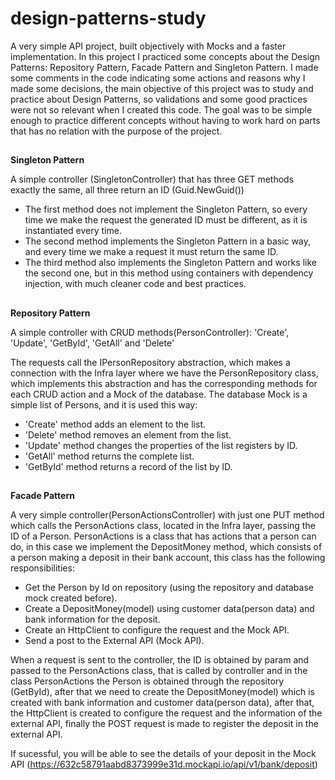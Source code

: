 # design-patterns-study

A very simple API project, built objectively with Mocks and a faster implementation.
In this project I practiced some concepts about the Design Patterns: Repository Pattern, Facade Pattern and Singleton Pattern.
I made some comments in the code indicating some actions and reasons why I made some decisions, the main objective of this project was to study and practice about Design Patterns, so validations and some good practices were not so relevant when I created this code.
The goal was to be simple enough to practice different concepts without having to work hard on parts that has no relation with the purpose of the project.
## 

<strong>Singleton Pattern</strong>

A simple controller (SingletonController) that has three GET methods exactly the same, all three return an ID (Guid.NewGuid())

* The first method does not implement the Singleton Pattern, so every time we make the request the generated ID must be different, as it is instantiated every time.
* The second method implements the Singleton Pattern in a basic way, and every time we make a request it must return the same ID.
* The third method also implements the Singleton Pattern and works like the second one, but in this method using containers with dependency injection, with much cleaner code and best practices.
## 

<strong>Repository Pattern</strong>

A simple controller with CRUD methods(PersonController): 'Create', 'Update', 'GetById', 'GetAll' and 'Delete'

The requests call the IPersonRepository abstraction, which makes a connection with the Infra layer where we have the PersonRepository class, which implements this abstraction and has the corresponding methods for each CRUD action and a Mock of the database.
The database Mock is a simple list of Persons, and it is used this way: 

* 'Create' method adds an element to the list.
* 'Delete' method removes an element from the list. 
* 'Update' method changes the properties of the list registers by ID. 
* 'GetAll' method returns the complete list. 
* 'GetById' method returns a record of the list by ID.
## 

<strong>Facade Pattern</strong>

A very simple controller(PersonActionsController) with just one PUT method which calls the PersonActions class, located in the Infra layer, passing the ID of a Person.
PersonActions is a class that has actions that a person can do, in this case we implement the DepositMoney method, which consists of a person making a deposit in their bank account, this class has the following responsibilities:

* Get the Person by Id on repository (using the repository and database mock created before).
* Create a DepositMoney(model) using customer data(person data) and bank information for the deposit.
* Create an HttpClient to configure the request and the Mock API.
* Send a post to the External API (Mock API).

When a request is sent to the controller, the ID is obtained by param and passed to the PersonActions class, that is called by controller and in the class PersonActions the Person is obtained through the repository (GetById), after that we need to create the DepositMoney(model) which is created with bank information and customer data(person data), after that, the HttpClient is created to configure the request and the information of the external API, finally the POST request is made to register the deposit in the external API.

If sucessful, you will be able to see the details of your deposit in the Mock API (https://632c58791aabd8373999e31d.mockapi.io/api/v1/bank/deposit)
## 

